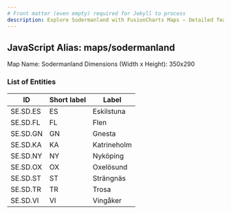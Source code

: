```yaml
---
# Front matter (even empty) required for Jekyll to process
description: Explore Sodermanland with FusionCharts Maps – Detailed features for seamless integration. Try now & enhance your data visualization today! 
---
```


## JavaScript Alias: maps/sodermanland

Map Name: Sodermanland
Dimensions (Width x Height): 350x290





### List of Entities

ID | Short label | Label
---|---|---|
SE.SD.ES|ES|Eskilstuna
SE.SD.FL|FL|Flen
SE.SD.GN|GN|Gnesta
SE.SD.KA|KA|Katrineholm
SE.SD.NY|NY|Nyköping
SE.SD.OX|OX|Oxelösund
SE.SD.ST|ST|Strängnäs
SE.SD.TR|TR|Trosa
SE.SD.VI|VI|Vingåker

